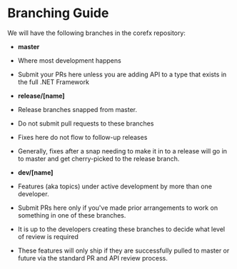 Branching Guide
===============

We will have the following branches in the corefx repository:

* **master**
 * Where most development happens
 * Submit your PRs here unless you are adding API to a type that exists in the full .NET Framework

* **release/[name]**
 * Release branches snapped from master.
 * Do not submit pull requests to these branches
 * Fixes here do not flow to follow-up releases
 * Generally, fixes after a snap needing to make it in to a release will go in to master and get cherry-picked to the release branch.

* **dev/[name]**
 * Features (aka topics) under active development by more than one developer.
 * Submit PRs here only if you've made prior arrangements to work on something in one of these branches.
 * It is up to the developers creating these branches to decide what level of review is required
 * These features will only ship if they are successfully pulled to master or future via the standard PR and API review process.

